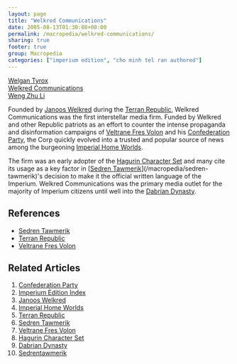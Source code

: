 ```yaml
---
layout: page
title: "Welkred Communications"
date: 2005-08-13T01:30:08+00:00
permalink: /macropedia/welkred-communications/
sharing: true
footer: true
group: Macropedia
categories: ["imperium edition", "cho minh tel ran authored"]
---
```


<div class='row'>
	<div class='col-md-4'><a href='/macropedia/welgan-tyrox'>Welgan Tyrox</a></div>
	<div class='col-md-4'><a href='/macropedia/welkred-communications'>Welkred Communications</a></div>
	<div class='col-md-4'><a href='/macropedia/weng-zhu-li'>Weng Zhu Li</a></div>
</div>


Founded by [Janoos Welkred](/macropedia/janoos-welkred) during the [Terran Republic](/macropedia/terran-republic), Welkred Communications was the first interstellar media firm. Funded by Welkred and other Republic patriots as an effort to counter the intense propaganda and disinformation campaigns of [Veltrane Fres Volon](/macropedia/veltrane-fres-volon) and his [Confederation Party](/macropedia/confederation-party), the Corp quickly evolved into a trusted and popular source of news among the burgeoning [Imperial Home Worlds](/macropedia/imperial-home-worlds).

The firm was an early adopter of the [Hagurin Character Set](/macropedia/hagurin-character-set) and many cite its usage as a key factor in [[Sedren Tawmerik](/macropedia/sedren-tawmerik)](/macropedia/sedren-tawmerik)'s decision to make it the official written language of the Imperium. Welkred Communications was the primary media outlet for the majority of Imperium citizens until well into the [Dabrian Dynasty](/macropedia/dabrian-dynasty).

## References

* [Sedren Tawmerik](/macropedia/sedren-tawmerik)
* [Terran Republic](/macropedia/terran-republic)
* [Veltrane Fres Volon](/macropedia/veltrane-fres-volon)

## Related Articles

1. [Confederation Party](/macropedia/confederation-party)
2. [Imperium Edition Index](/macropedia/imperium-edition-index)
3. [Janoos Welkred](/macropedia/janoos-welkred)
4. [Imperial Home Worlds](/macropedia/imperial-home-worlds)
5. [Terran Republic](/macropedia/terran-republic)
6. [Sedren Tawmerik](/macropedia/sedren-tawmerik)
7. [Veltrane Fres Volon](/macropedia/veltrane-fres-volon)
8. [Hagurin Character Set](/macropedia/hagurin-character-set)
9. [Dabrian Dynasty](/macropedia/dabrian-dynasty)
10. [Sedrentawmerik](/macropedia/sedren-tawmerik)


 
